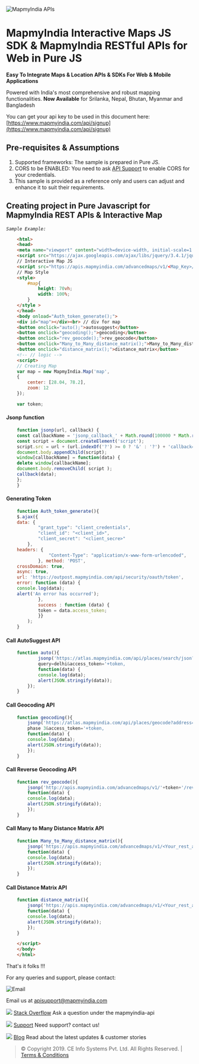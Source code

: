 ![MapmyIndia APIs](https://www.mapmyindia.com/api/img/mapmyindia-api.png)
# MapmyIndia Interactive Maps JS SDK & MapmyIndia RESTful APIs for Web in Pure JS

**Easy To Integrate Maps & Location APIs & SDKs For Web & Mobile Applications**

Powered with India's most comprehensive and robust mapping functionalities.
**Now Available**  for Srilanka, Nepal, Bhutan, Myanmar and Bangladesh

You can get your api key to be used in this document here: [https://www.mapmyindia.com/api/signup](https://www.mapmyindia.com/api/signup)

## Pre-requisites & Assumptions

1. Supported frameworks: The sample is prepared in Pure JS.
2. CORS to be ENABLED: You need to ask [API Support](mailto:apisupport@mapmyindia.com) to enable CORS for your credentials.
3. This sample is provided as a reference only and users can adjust and enhance it to suit their requirements.

## Creating project in Pure Javascript for MapmyIndia REST APIs & Interactive Map

*`Sample Example:`*

```html
    <html>
    <head>
    <meta name="viewport" content="width=device-width, initial-scale=1.0">
    <script src="https://ajax.googleapis.com/ajax/libs/jquery/3.4.1/jquery.min.js"></script>
    // Interactive Map JS
    <script src="https://apis.mapmyindia.com/advancedmaps/v1/<Map_Key>/map_load?v=1.3"></script> 
    // Map Style 
    <style>
        #map{
            height: 70vh;
            width: 100%;
        }
    </style >
    </head>
    <body onload="Auth_token_generate();">
    <div id="map"></div><br> // div for map
    <button onclick="auto();">autosuggest</button>
    <button onclick="geocoding();">geocoding</button>
    <button onclick="rev_geocode();">rev_geocode</button>
    <button onclick="Many_to_Many_distance_matrix();">Many_to_Many_distance_matrix</button>
    <button onclick="distance_matrix();">distance_matrix</button>
    <!-- // logic -->
    <script>
    // Creating Map
    var map = new MapmyIndia.Map('map',
    {
        center: [28.04, 78.2],
        zoom: 12
    });

    var token;
```
#### Jsonp function
```js
    function jsonp(url, callback) {
    const callbackName = 'jsonp_callback_' + Math.round(100000 * Math.random());
    const script = document.createElement('script');
    script.src = url + (url.indexOf('?') >= 0 ? '&' : '?') + 'callback=' + callbackName;
    document.body.appendChild(script);
    window[callbackName] = function(data) {
    delete window[callbackName];
    document.body.removeChild( script );
    callback(data);
    };
    }
```
#### Generating Token

```js
    function Auth_token_generate(){
    $.ajax({
    data: {
            "grant_type": "client_credentials",
            "client_id": "<client_id>",
            "client_secret": "<client_secre>"
        },
    headers: {
                "Content-Type": "application/x-www-form-urlencoded",
            }, method: 'POST',
    crossDomain: true,
    async: true,
    url: 'https://outpost.mapmyindia.com/api/security/oauth/token',
    error: function (data) {
    console.log(data);
    alert('An error has occurred');
            },
            success : function (data) {
            token = data.access_token;
            }}
        );
    }
```
#### Call AutoSuggest API
```js
    function auto(){
            jsonp('https://atlas.mapmyindia.com/api/places/search/json?
            query=delhi&access_token='+token,
            function(data) {
            console.log(data);
            alert(JSON.stringify(data));
        });
    }
```
#### Call Geocoding API
```js
    function geocoding(){
        jsonp('https://atlas.mapmyindia.com/api/places/geocode?address=mapmyindia 237 okhla
        phase 3&access_token='+token,
        function(data) {
        console.log(data);
        alert(JSON.stringify(data));
        });
    }
```
#### Call Reverse Geocoding API
```js
    function rev_geocode(){
        jsonp('http://apis.mapmyindia.com/advancedmaps/v1/'+token+'/rev_geocode?lat=26.5645&lng=85.9914',
        function(data) {
        console.log(data);
        alert(JSON.stringify(data));
        });
    }
```
#### Call Many to Many Distance Matrix API
```js
    function Many_to_Many_distance_matrix(){
        jsonp('https://apis.mapmyindia.com/advancedmaps/v1/<Your_rest_api>/distance_matrix/driving/77.983936,28.255904;77.05993,28.487555;77.15993,28.587555;77.264997,28.554534?sources=0;1&destinations=2;3',
        function(data) {
        console.log(data);
        alert(JSON.stringify(data));
        });
    }
```
#### Call Distance Matrix API
```js
    function distance_matrix(){
        jsonp('https://apis.mapmyindia.com/advancedmaps/v1/<Your_rest_api>/distance_matrix/driving/90.33687,23.470314;90.379249,23.497178;90.497009,23.546286?rtype=1&region=bgd',
        function(data) {
        console.log(data);
        alert(JSON.stringify(data));
        });
    }
```
```html
    </script>
    </body>
    </html>
```
That's it folks !!!

For any queries and support, please contact: 

![Email](https://www.google.com/a/cpanel/mapmyindia.co.in/images/logo.gif?service=google_gsuite)
 
Email us at [apisupport@mapmyindia.com](mailto:apisupport@mapmyindia.com)

![](https://www.mapmyindia.com/api/img/icons/stack-overflow.png)
[Stack Overflow](https://stackoverflow.com/questions/tagged/mapmyindia-api)
Ask a question under the mapmyindia-api

![](https://www.mapmyindia.com/api/img/icons/support.png)
[Support](https://www.mapmyindia.com/api/index.php#f_cont)
Need support? contact us!

![](https://www.mapmyindia.com/api/img/icons/blog.png)
[Blog](http://www.mapmyindia.com/blog/)
Read about the latest updates & customer stories


> © Copyright 2019. CE Info Systems Pvt. Ltd. All Rights Reserved. | [Terms & Conditions](http://www.mapmyindia.com/api/terms-&-conditions)